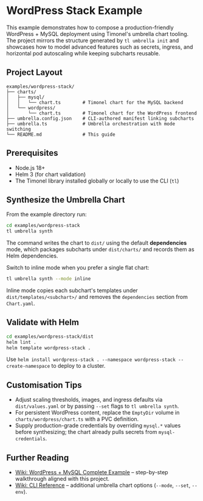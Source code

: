 # WordPress Stack Example

This example demonstrates how to compose a production-friendly WordPress + MySQL deployment using
Timonel's umbrella chart tooling. The project mirrors the structure generated by `tl umbrella init`
and showcases how to model advanced features such as secrets, ingress, and horizontal pod autoscaling
while keeping subcharts reusable.

## Project Layout

```
examples/wordpress-stack/
├── charts/
│   ├── mysql/
│   │   └── chart.ts        # Timonel chart for the MySQL backend
│   └── wordpress/
│       └── chart.ts        # Timonel chart for the WordPress frontend
├── umbrella.config.json    # CLI-authored manifest linking subcharts
├── umbrella.ts             # Umbrella orchestration with mode switching
└── README.md               # This guide
```

## Prerequisites

- Node.js 18+
- Helm 3 (for chart validation)
- The Timonel library installed globally or locally to use the CLI (`tl`) 

## Synthesize the Umbrella Chart

From the example directory run:

```bash
cd examples/wordpress-stack
tl umbrella synth
```

The command writes the chart to `dist/` using the default **dependencies** mode, which packages
subcharts under `dist/charts/` and records them as Helm dependencies.

Switch to inline mode when you prefer a single flat chart:

```bash
tl umbrella synth --mode inline
```

Inline mode copies each subchart's templates under `dist/templates/<subchart>/` and removes the
`dependencies` section from `Chart.yaml`.

## Validate with Helm

```bash
cd examples/wordpress-stack/dist
helm lint .
helm template wordpress-stack .
```

Use `helm install wordpress-stack . --namespace wordpress-stack --create-namespace` to deploy to a
cluster.

## Customisation Tips

- Adjust scaling thresholds, images, and ingress defaults via `dist/values.yaml` or by passing
  `--set` flags to `tl umbrella synth`.
- For persistent WordPress content, replace the `EmptyDir` volume in `charts/wordpress/chart.ts` with
  a PVC definition.
- Supply production-grade credentials by overriding `mysql.*` values before synthesizing; the chart
  already pulls secrets from `mysql-credentials`.

## Further Reading

- [Wiki: WordPress + MySQL Complete Example](https://github.com/KenkoGeek/timonel/wiki/WP-Complete-Example)
  – step-by-step walkthrough aligned with this project.
- [Wiki: CLI Reference](https://github.com/KenkoGeek/timonel/wiki/CLI-Reference) – additional umbrella
  chart options (`--mode`, `--set`, `--env`).
